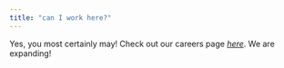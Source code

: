 ```yaml
---
title: "can I work here?"
---
```


Yes, you most certainly may! Check out our careers page [*here*](/careers/). We are expanding!